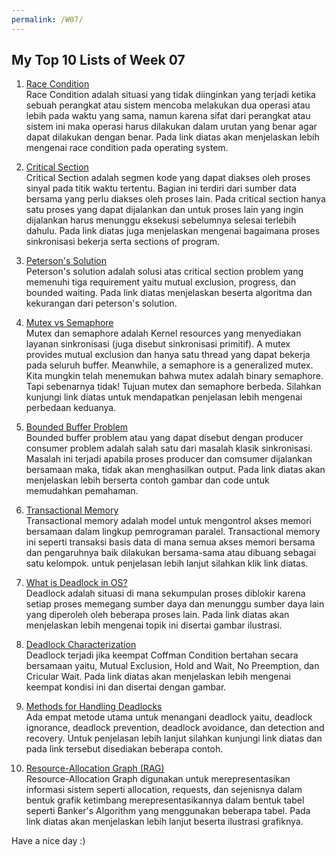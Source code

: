 ```yaml
---
permalink: /W07/
---
```


## My Top 10 Lists of Week 07
1. [Race Condition](https://searchstorage.techtarget.com/definition/race-condition)<br>
Race Condition adalah situasi yang tidak diinginkan yang terjadi ketika sebuah perangkat atau sistem mencoba melakukan dua operasi atau lebih pada waktu yang sama, namun karena sifat dari perangkat atau sistem ini maka operasi harus dilakukan dalam urutan yang benar agar dapat dilakukan dengan benar. Pada link diatas akan menjelaskan lebih mengenai race condition pada operating system.

2. [Critical Section](https://www.guru99.com/process-synchronization.html)<br>
Critical Section adalah segmen kode yang dapat diakses oleh proses sinyal pada titik waktu tertentu. Bagian ini terdiri dari sumber data bersama yang perlu diakses oleh proses lain. Pada critical section hanya satu proses yang dapat dijalankan dan untuk proses lain yang ingin dijalankan harus menunggu eksekusi sebelumnya selesai terlebih dahulu. Pada link diatas juga menjelaskan mengenai bagaimana proses sinkronisasi bekerja serta sections of program.

3. [Peterson's Solution](https://www.geeksforgeeks.org/introduction-of-process-synchronization/)<br>
Peterson's solution adalah solusi atas critical section problem yang memenuhi tiga requirement yaitu mutual exclusion, progress, dan bounded waiting. Pada link diatas menjelaskan beserta algoritma dan kekurangan dari peterson's solution.

4. [Mutex vs Semaphore](https://www.geeksforgeeks.org/mutex-vs-semaphore/)<br>
Mutex dan semaphore adalah Kernel resources yang menyediakan layanan sinkronisasi (juga disebut sinkronisasi primitif). A mutex provides mutual exclusion dan hanya satu thread yang dapat bekerja pada seluruh buffer. Meanwhile, a semaphore is a generalized mutex. Kita mungkin telah menemukan bahwa mutex adalah binary semaphore. Tapi sebenarnya tidak! Tujuan mutex dan semaphore berbeda. Silahkan kunjungi link diatas untuk mendapatkan penjelasan lebih mengenai perbedaan keduanya.

5. [Bounded Buffer Problem](https://www.studytonight.com/operating-system/bounded-buffer)<br>
Bounded buffer problem atau yang dapat disebut dengan producer consumer problem adalah salah satu dari masalah klasik sinkronisasi. Masalah ini terjadi apabila proses producer dan comsumer dijalankan bersamaan maka, tidak akan menghasilkan output. Pada link diatas akan menjelaskan lebih berserta contoh gambar dan code untuk memudahkan pemahaman.

6. [Transactional Memory](https://www.ibm.com/support/knowledgecenter/en/SS2MB5_14.1.0/com.ibm.xlf141.bg.doc/proguide/bg_tm_concept.html)<br>
Transactional memory adalah model untuk mengontrol akses memori bersamaan dalam lingkup pemrograman paralel. Transactional memory ini seperti transaksi basis data di mana semua akses memori bersama dan pengaruhnya baik dilakukan bersama-sama atau dibuang sebagai satu kelompok. untuk penjelasan lebih lanjut silahkan klik link diatas.

7. [What is Deadlock in OS?](https://www.geeksforgeeks.org/introduction-of-deadlock-in-operating-system/)<br>
Deadlock adalah situasi di mana sekumpulan proses diblokir karena setiap proses memegang sumber daya dan menunggu sumber daya lain yang diperoleh oleh beberapa proses lain. Pada link diatas akan menjelaskan lebih mengenai topik ini disertai gambar ilustrasi.

8. [Deadlock Characterization](https://www.tutorialspoint.com/deadlock-characterization)<br>
Deadlock terjadi jika keempat Coffman Condition bertahan secara bersamaan yaitu, Mutual Exclusion, Hold and Wait, No Preemption, dan Cricular Wait. Pada link diatas akan menjelaskan lebih mengenai keempat kondisi ini dan disertai dengan gambar.

9. [Methods for Handling Deadlocks](https://www.includehelp.com/operating-systems/deadlock-and-method-for-handling-deadlock.aspx)<br>
Ada empat metode utama untuk menangani deadlock yaitu, deadlock ignorance, deadlock prevention, deadlock avoidance, dan detection and recovery. Untuk penjelasan lebih lanjut silahkan kunjungi link diatas dan pada link tersebut disediakan beberapa contoh.

10. [Resource-Allocation Graph (RAG)](https://www.geeksforgeeks.org/resource-allocation-graph-rag-in-operating-system/)<br>
Resource-Allocation Graph digunakan untuk merepresentasikan informasi sistem seperti allocation, requests, dan sejenisnya dalam bentuk grafik ketimbang merepresentasikannya dalam bentuk tabel seperti Banker's Algorithm yang menggunakan beberapa tabel. Pada link diatas akan menjelaskan lebih lanjut beserta ilustrasi grafiknya.


Have a nice day :)
